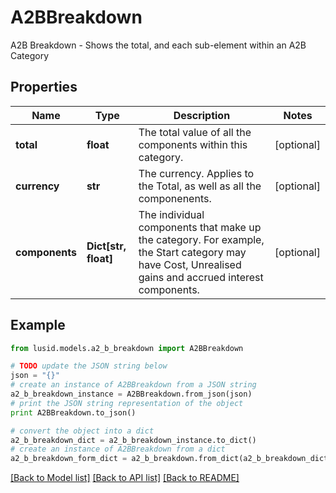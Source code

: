 # A2BBreakdown

A2B Breakdown - Shows the total, and each sub-element within an A2B Category

## Properties
Name | Type | Description | Notes
------------ | ------------- | ------------- | -------------
**total** | **float** | The total value of all the components within this category. | [optional] 
**currency** | **str** | The currency. Applies to the Total, as well as all the componenents. | [optional] 
**components** | **Dict[str, float]** | The individual components that make up the category. For example, the Start category may have Cost, Unrealised gains and accrued interest components. | [optional] 

## Example

```python
from lusid.models.a2_b_breakdown import A2BBreakdown

# TODO update the JSON string below
json = "{}"
# create an instance of A2BBreakdown from a JSON string
a2_b_breakdown_instance = A2BBreakdown.from_json(json)
# print the JSON string representation of the object
print A2BBreakdown.to_json()

# convert the object into a dict
a2_b_breakdown_dict = a2_b_breakdown_instance.to_dict()
# create an instance of A2BBreakdown from a dict
a2_b_breakdown_form_dict = a2_b_breakdown.from_dict(a2_b_breakdown_dict)
```
[[Back to Model list]](../README.md#documentation-for-models) [[Back to API list]](../README.md#documentation-for-api-endpoints) [[Back to README]](../README.md)



